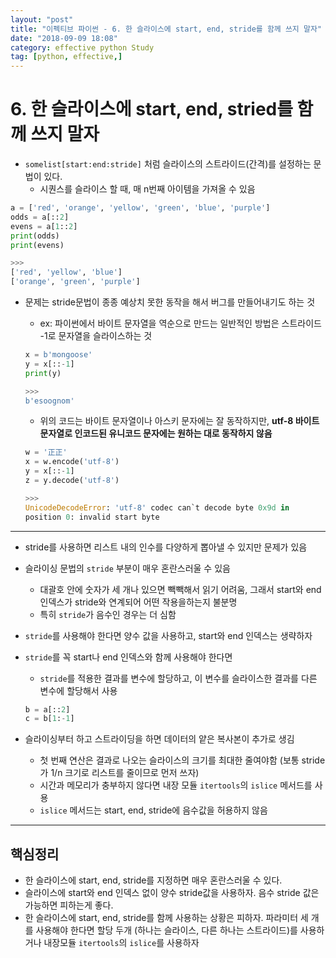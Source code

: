```yaml
---
layout: "post"
title: "이펙티브 파이썬 - 6. 한 슬라이스에 start, end, stride를 함께 쓰지 말자"
date: "2018-09-09 18:08"
category: effective python Study
tag: [python, effective,]
---
```




# 6. 한 슬라이스에 start, end, stried를 함께 쓰지 말자

- `somelist[start:end:stride]` 처럼 슬라이스의 스트라이드(간격)를 설정하는 문법이 있다.
  - 시퀀스를 슬라이스 할 때, 매 n번째 아이템을 가져올 수 있음

```python
a = ['red', 'orange', 'yellow', 'green', 'blue', 'purple']
odds = a[::2]
evens = a[1::2]
print(odds)
print(evens)

>>>
['red', 'yellow', 'blue']
['orange', 'green', 'purple']
```

- 문제는 stride문법이 종종 예상치 못한 동작을 해서 버그를 만들어내기도 하는 것
  - ex: 파이썬에서 바이트 문자열을 역순으로 만드는 일반적인 방법은 스트라이드 -1로 문자열을 슬라이스하는 것
  ```python
  x = b'mongoose'
  y = x[::-1]
  print(y)

  >>>
  b'esoognom'
  ```

  - 위의 코드는 바이트 문자열이나 아스키 문자에는 잘 동작하지만, **utf-8 바이트 문자열로 인코드된 유니코드 문자에는 원하는 대로 동작하지 않음**

  ```python
  w = '正正'
  x = w.encode('utf-8')
  y = x[::-1]
  z = y.decode('utf-8')

  >>>
  UnicodeDecodeError: 'utf-8' codec can`t decode byte 0x9d in
  position 0: invalid start byte
  ```

---

- stride를 사용하면 리스트 내의 인수를 다양하게 뽑아낼 수 있지만 문제가 있음
- 슬라이싱 문법의 `stride` 부분이 매우 혼란스러울 수 있음
  - 대괄호 안에 숫자가 세 개나 있으면 빽빽해서 읽기 어려움, 그래서 start와 end 인덱스가 stride와 연계되어 어떤 작용을하는지 불분명
  - 특히 `stride`가 음수인 경우는 더 심함
- `stride`를 사용해야 한다면 양수 값을 사용하고, start와 end 인덱스는 생략하자
- `stride`를 꼭 start나 end 인덱스와 함께 사용해야 한다면
  - `stride`를 적용한 결과를 변수에 할당하고, 이 변수를 슬라이스한 결과를 다른 변수에 할당해서 사용
  ```python
  b = a[::2]
  c = b[1:-1]
  ```

- 슬라이싱부터 하고 스트라이딩을 하면 데이터의 얕은 복사본이 추가로 생김
  - 첫 번째 연산은 결과로 나오는 슬라이스의 크기를 최대한 줄여야함 (보통 stride가 1/n 크기로 리스트를 줄이므로 먼저 쓰자)
  - 시간과 메모리가 충부하지 않다면 내장 모듈 `itertools`의 `islice` 메서드를 사용
  - `islice` 메서드는 start, end, stride에 음수값을 허용하지 않음

---

## 핵심정리
- 한 슬라이스에 start, end, stride를 지정하면 매우 혼란스러울 수 있다.
- 슬라이스에 start와 end 인덱스 없이 양수 stride값을 사용하자. 음수 stride 값은 가능하면 피하는게 좋다.
- 한 슬라이스에 start, end, stride를 함께 사용하는 상황은 피하자. 파라미터 세 개를 사용해야 한다면 할당 두개 (하나는 슬라이스, 다른 하나는 스트라이드)를 사용하거나 내장모듈 `itertools`의 `islice`를 사용하자
